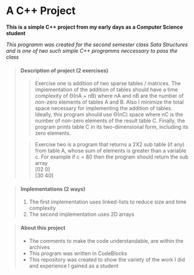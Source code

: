 # A C++ Project

**This is a simple C++ project from my early days as a Computer Science student**

_This programm was created for the second semester class Sata Structures 
and is one of two such simple C++ programms neccessary to pass the class_


> #### Description of project (2 exercises)
>
>>Exercise one is addition of two sparse tables / matrices. The implementation of the addition of tables should have a time complexity 
of Θ(nA + nB) where nA and nB are the number of non-zero elements of tables A and B. Also I minimize the total space necessary for 
implementing the addition of tables. Ideally, this program should use Θ(nC) space where nC is the number of non-zero elements
of the result table C. Finally, the program prints table C in its two-dimensional form, including its zero elements.
>
>>Exercise two is a program that returns a 2X2 sub table (if any) from table A, whose sum of elements is greater than a variable c. 
For example if c = 80 then the program should return the sub array<br>
[02  0]<br>
[30 40] 
>

> #### Implementations (2 ways)
>
> 1. The first implementation uses linked-lists to reduce size and time complexity
> 2. The second implementation uses 2D arrays
>

> #### About this project
>
> - The comments to make the code understandable, are within the archives
> - This program was written in CodeBlocks
> - This repository was created to show the variety of the work I did and experience I gained as a student
>
